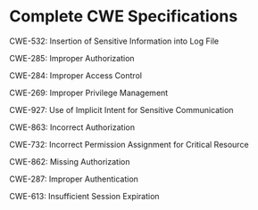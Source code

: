 

# Complete CWE Specifications

CWE-532: Insertion of Sensitive Information into Log File

CWE-285: Improper Authorization

CWE-284: Improper Access Control

CWE-269: Improper Privilege Management

CWE-927: Use of Implicit Intent for Sensitive Communication

CWE-863: Incorrect Authorization

CWE-732: Incorrect Permission Assignment for Critical Resource

CWE-862: Missing Authorization

CWE-287: Improper Authentication

CWE-613: Insufficient Session Expiration
